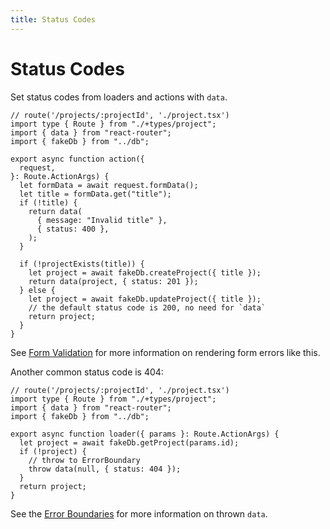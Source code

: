 ```yaml
---
title: Status Codes
---
```


# Status Codes

Set status codes from loaders and actions with `data`.

```tsx filename=app/project.tsx lines=[3,12-15,20,23]
// route('/projects/:projectId', './project.tsx')
import type { Route } from "./+types/project";
import { data } from "react-router";
import { fakeDb } from "../db";

export async function action({
  request,
}: Route.ActionArgs) {
  let formData = await request.formData();
  let title = formData.get("title");
  if (!title) {
    return data(
      { message: "Invalid title" },
      { status: 400 },
    );
  }

  if (!projectExists(title)) {
    let project = await fakeDb.createProject({ title });
    return data(project, { status: 201 });
  } else {
    let project = await fakeDb.updateProject({ title });
    // the default status code is 200, no need for `data`
    return project;
  }
}
```

See [Form Validation](./form-validation) for more information on rendering form errors like this.

Another common status code is 404:

```tsx
// route('/projects/:projectId', './project.tsx')
import type { Route } from "./+types/project";
import { data } from "react-router";
import { fakeDb } from "../db";

export async function loader({ params }: Route.ActionArgs) {
  let project = await fakeDb.getProject(params.id);
  if (!project) {
    // throw to ErrorBoundary
    throw data(null, { status: 404 });
  }
  return project;
}
```

See the [Error Boundaries](./error-boundary) for more information on thrown `data`.
